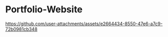 # Portfolio-Website

https://github.com/user-attachments/assets/e2664434-8550-47e6-a7c9-72b0981cb348

